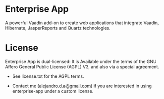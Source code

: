 Enterprise App
==============

A powerful Vaadin add-on to create web applications that integrate Vaadin, Hibernate, JasperReports and Quartz technologies.

License
=======

Enterprise App is dual-licensed: It is Available under the terms of the GNU Affero General Public License (AGPL) V3, and also via a special
agreement.
 
 - See license.txt for the AGPL terms.
 
 - Contact me (alejandro.d.a@gmail.com) if you are interested in using enterprise-app under a custom license.
